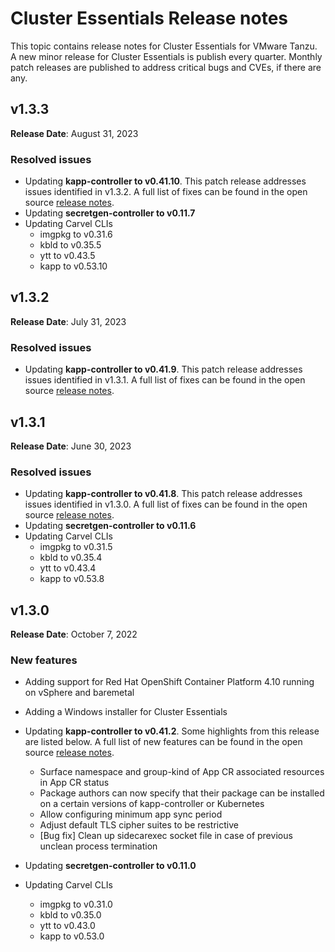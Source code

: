 # Cluster Essentials Release notes

This topic contains release notes for Cluster Essentials for VMware Tanzu. A new minor release for Cluster Essentials is publish every quarter. Monthly patch releases are published to address critical bugs and CVEs, if there are any.

## <a id='1-3-3'></a> v1.3.3

**Release Date**: August 31, 2023

### <a id='1-3-3-resolved-issues'></a> Resolved issues

* Updating **kapp-controller to v0.41.10**. This patch release addresses issues identified in v1.3.2. A full list of fixes can be found in the open source [release notes](https://github.com/vmware-tanzu/carvel-kapp-controller/releases/tag/v0.41.10).
* Updating **secretgen-controller to v0.11.7**
* Updating Carvel CLIs
  * imgpkg to v0.31.6
  * kbld to v0.35.5
  * ytt to v0.43.5
  * kapp to v0.53.10

## <a id='1-3-2'></a> v1.3.2

**Release Date**: July 31, 2023

### <a id='1-3-2-resolved-issues'></a> Resolved issues

* Updating **kapp-controller to v0.41.9**. This patch release addresses issues identified in v1.3.1. A full list of fixes can be found in the open source [release notes](https://github.com/vmware-tanzu/carvel-kapp-controller/releases/tag/v0.41.9).

## <a id='1-3-1'></a> v1.3.1

**Release Date**: June 30, 2023

### <a id='1-3-1-resolved-issues'></a> Resolved issues

* Updating **kapp-controller to v0.41.8**. This patch release addresses issues identified in v1.3.0. A full list of fixes can be found in the open source [release notes](https://github.com/vmware-tanzu/carvel-kapp-controller/releases/tag/v0.41.8).
* Updating **secretgen-controller to v0.11.6**
* Updating Carvel CLIs
  * imgpkg to v0.31.5
  * kbld to v0.35.4
  * ytt to v0.43.4
  * kapp to v0.53.8

## <a id='1-3'></a> v1.3.0

**Release Date**: October 7, 2022

### <a id='1-3-new-features'></a> New features

* Adding support for Red Hat OpenShift Container Platform 4.10 running on vSphere and baremetal
* Adding a Windows installer for Cluster Essentials

* Updating **kapp-controller to v0.41.2**. Some highlights from this release are listed below. A full list of new features can be found in the open source [release notes](https://github.com/vmware-tanzu/carvel-kapp-controller/releases).
  * Surface namespace and group-kind of App CR associated resources in App CR status
  * Package authors can now specify that their package can be installed on a certain versions of kapp-controller or Kubernetes
  * Allow configuring minimum app sync period
  * Adjust default TLS cipher suites to be restrictive
  * [Bug fix] Clean up sidecarexec socket file in case of previous unclean process termination

* Updating **secretgen-controller to v0.11.0**

* Updating Carvel CLIs
  * imgpkg to v0.31.0
  * kbld to v0.35.0 
  * ytt to v0.43.0 
  * kapp to v0.53.0
